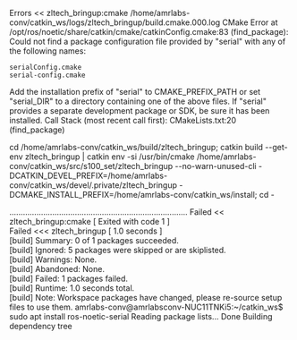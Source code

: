 Errors     << zltech_bringup:cmake /home/amrlabs-conv/catkin_ws/logs/zltech_bringup/build.cmake.000.log
CMake Error at /opt/ros/noetic/share/catkin/cmake/catkinConfig.cmake:83 (find_package):
  Could not find a package configuration file provided by "serial" with any
  of the following names:

    serialConfig.cmake
    serial-config.cmake

  Add the installation prefix of "serial" to CMAKE_PREFIX_PATH or set
  "serial_DIR" to a directory containing one of the above files.  If "serial"
  provides a separate development package or SDK, be sure it has been
  installed.
Call Stack (most recent call first):
  CMakeLists.txt:20 (find_package)


cd /home/amrlabs-conv/catkin_ws/build/zltech_bringup; catkin build --get-env zltech_bringup | catkin env -si  /usr/bin/cmake /home/amrlabs-conv/catkin_ws/src/s100_set/zltech_bringup --no-warn-unused-cli -DCATKIN_DEVEL_PREFIX=/home/amrlabs-conv/catkin_ws/devel/.private/zltech_bringup -DCMAKE_INSTALL_PREFIX=/home/amrlabs-conv/catkin_ws/install; cd -

...............................................................................
Failed     << zltech_bringup:cmake          [ Exited with code 1 ]             
Failed    <<< zltech_bringup                [ 1.0 seconds ]                    
[build] Summary: 0 of 1 packages succeeded.                                    
[build]   Ignored:   5 packages were skipped or are skiplisted.                
[build]   Warnings:  None.                                                     
[build]   Abandoned: None.                                                     
[build]   Failed:    1 packages failed.                                        
[build] Runtime: 1.0 seconds total.                                            
[build] Note: Workspace packages have changed, please re-source setup files to use them.
amrlabs-conv@amrlabsconv-NUC11TNKi5:~/catkin_ws$ sudo apt install ros-noetic-serial
Reading package lists... Done
Building dependency tree       



